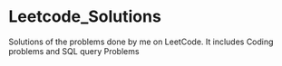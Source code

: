 # Leetcode_Solutions
Solutions of the problems done by me on LeetCode.
It includes Coding problems and SQL query Problems
